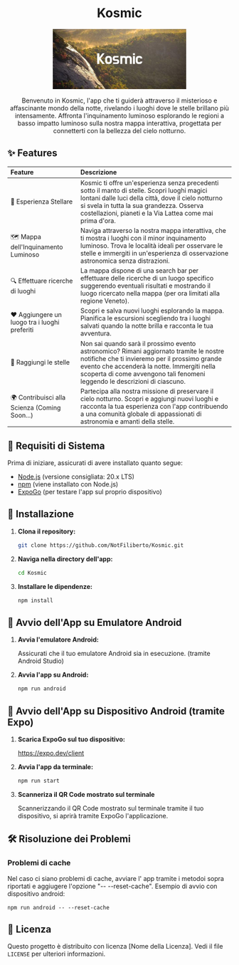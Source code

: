 <h1 align="center">Kosmic</h1>

<p align="center">
  <img alt="Logo dell'App" src="assets/images/banner.jpg" width="300" />
</p>

<p align="center">
  Benvenuto in Kosmic, l'app che ti guiderà attraverso il misterioso e affascinante mondo della notte, rivelando i luoghi dove le stelle brillano più intensamente. Affronta l'inquinamento luminoso esplorando le regioni a basso impatto luminoso sulla nostra mappa interattiva, progettata per connetterti con la bellezza del cielo notturno.
</p>

## ✨ Features

| Feature                                       | Descrizione                                                                                                                                                                                                                                                            |
| :-------------------------------------------- | :--------------------------------------------------------------------------------------------------------------------------------------------------------------------------------------------------------------------------------------------------------------------- |
| 🌌 Esperienza Stellare                        | Kosmic ti offre un'esperienza senza precedenti sotto il manto di stelle. Scopri luoghi magici lontani dalle luci della città, dove il cielo notturno si svela in tutta la sua grandezza. Osserva costellazioni, pianeti e la Via Lattea come mai prima d'ora.          |
| 🗺 Mappa dell'Inquinamento Luminoso            | Naviga attraverso la nostra mappa interattiva, che ti mostra i luoghi con il minor inquinamento luminoso. Trova le località ideali per osservare le stelle e immergiti in un'esperienza di osservazione astronomica senza distrazioni.                                 |
| 🔍 Effettuare ricerche di luoghi              | La mappa dispone di una search bar per effettuare delle ricerche di un luogo specifico suggerendo eventuali risultati e mostrando il luogo ricercato nella mappa (per ora limitati alla regione Veneto).                                                               |
| ❤️ Aggiungere un luogo tra i luoghi preferiti | Scopri e salva nuovi luoghi esplorando la mappa. Pianifica le escursioni scegliendo tra i luoghi salvati quando la notte brilla e racconta le tua avventura.                                                                                                           |
| 🌠 Raggiungi le stelle                        | Non sai quando sarà il prossimo evento astronomico? Rimani aggiornato tramite le nostre notifiche che ti invieremo per il prossimo grande evento che accenderà la notte. Immergiti nella scoperta di come avvengono tali fenomeni leggendo le descrizioni di ciascuno. |
| 🌍 Contribuisci alla Scienza (Coming Soon...) | Partecipa alla nostra missione di preservare il cielo notturno. Scopri e aggiungi nuovi luoghi e racconta la tua esperienza con l'app contribuendo a una comunità globale di appassionati di astronomia e amanti della stelle.                                         |

## 🚀 Requisiti di Sistema

Prima di iniziare, assicurati di avere installato quanto segue:

-   [Node.js](https://nodejs.org/) (versione consigliata: 20.x LTS)
-   [npm](https://www.npmjs.com/) (viene installato con Node.js)
-   [ExpoGo](https://expo.dev/client) (per testare l'app sul proprio dispositivo)

## 🔧 Installazione

1. **Clona il repository:**

    ```bash
    git clone https://github.com/NotFiliberto/Kosmic.git
    ```

2. **Naviga nella directory dell'app:**

    ```bash
    cd Kosmic
    ```

3. **Installare le dipendenze:**

    ```bash
    npm install
    ```

<!-- ## ⚙️ Configurazione

1. **Copia il file di configurazione dell'esempio:**

    ```bash
    cp .env.example .env
    ```

2. **Modifica il file `.env` aggiungendo la tua API key per Google Maps.**

    ```txt
    GOOGLE_MAPS_API_KEY='tua chiave'
    ``` -->

## 🚀 Avvio dell'App su Emulatore Android

1. **Avvia l'emulatore Android:**

    Assicurati che il tuo emulatore Android sia in esecuzione. (tramite Android Studio)

2. **Avvia l'app su Android:**

    ```bash
    npm run android
    ```

## 🚀 Avvio dell'App su Dispositivo Android (tramite Expo)

1. **Scarica ExpoGo sul tuo dispositivo:**

    https://expo.dev/client

2. **Avvia l'app da terminale:**

    ```bash
    npm run start
    ```

3. **Scanneriza il QR Code mostrato sul terminale**

    Scannerizzando il QR Code mostrato sul terminale tramite il tuo dispositivo, si aprirà tramite ExpoGo l'applicazione.

## 🛠️ Risoluzione dei Problemi

### **Problemi di cache**

Nel caso ci siano problemi di cache, avviare l' app tramite i metodoi sopra riportati e aggiugere l'opzione "-- --reset-cache". Esempio di avvio con dispositivo android:

    npm run android -- --reset-cache

## 📜 Licenza

Questo progetto è distribuito con licenza [Nome della Licenza]. Vedi il file `LICENSE` per ulteriori informazioni.
